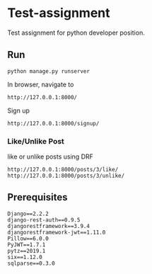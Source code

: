 # Test-assignment
Test assignment for python developer position.




## Run

    python manage.py runserver
    
In browser, navigate to
    
    http://127.0.0.1:8000/
    

Sign up

    http://127.0.0.1:8000/signup/
    
### Like/Unlike Post
    
like or unlike posts using DRF

    http://127.0.0.1:8000/posts/3/like/
    http://127.0.0.1:8000/posts/3/unlike/
    
## Prerequisites

    Django==2.2.2
    django-rest-auth==0.9.5
    djangorestframework==3.9.4
    djangorestframework-jwt==1.11.0
    Pillow==6.0.0
    PyJWT==1.7.1
    pytz==2019.1
    six==1.12.0
    sqlparse==0.3.0
    
  
    
    
```
